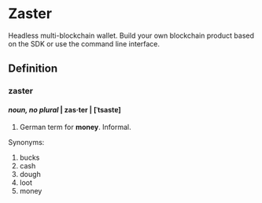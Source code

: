 # Zaster

Headless multi-blockchain wallet. Build your own blockchain product based on the SDK or use the command line interface.


## Definition

<h3>zaster</h3>
<h4><i>noun, no plural</i> | zas·ter | [ˈtsastɐ]</h4>

<ol>
  <li>German term for <b>money</b>. Informal.</li>
</ol>

Synonyms:

<ol>
  <li>bucks</li>
  <li>cash</li>
  <li>dough</li>
  <li>loot</li>
  <li>money</li>
</ol>
